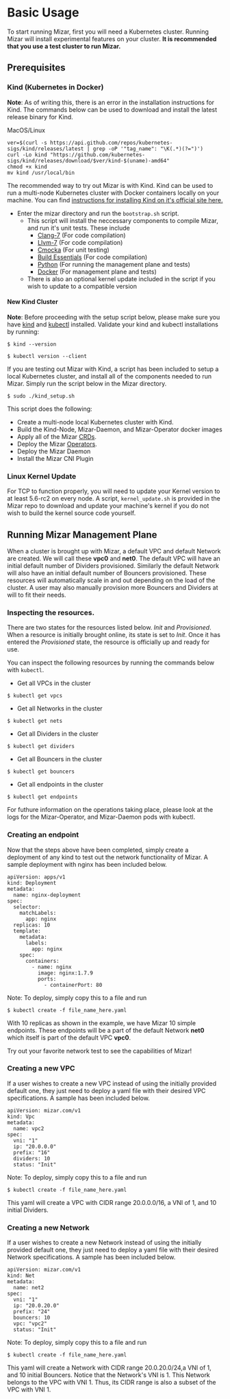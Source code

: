 <!--
SPDX-License-Identifier: MIT
Copyright (c) 2020 The Authors.

Authors: Sherif Abdelwahab <@zasherif>
         Phu Tran          <@phudtran>

Permission is hereby granted, free of charge, to any person obtaining a copy
of this software and associated documentation files (the "Software"), to deal
in the Software without restriction, including without limitation the rights
to use, copy, modify, merge, publish, distribute, sublicense, and/or sell
copies of the Software, and to permit persons to whom the Software is
furnished to do so, subject to the following conditions:The above copyright
notice and this permission notice shall be included in all copies or
substantial portions of the Software.THE SOFTWARE IS PROVIDED "AS IS",
WITHOUT WARRANTY OF ANY KIND, EXPRESS OR IMPLIED, INCLUDING BUT NOT LIMITED
TO THE WARRANTIES OF MERCHANTABILITY, FITNESS FOR A PARTICULAR PURPOSE AND
NONINFRINGEMENT. IN NO EVENT SHALL THE AUTHORS OR COPYRIGHT HOLDERS BE LIABLE
FOR ANY CLAIM, DAMAGES OR OTHER LIABILITY, WHETHER IN AN ACTION OF CONTRACT,
TORT OR OTHERWISE, ARISING FROM, OUT OF OR IN CONNECTION WITH THE SOFTWARE OR
THE USE OR OTHER DEALINGS IN THE SOFTWARE.
-->

# Basic Usage

To start running Mizar, first you will need a Kubernetes cluster. Running Mizar will  install experimental features on your cluster. **It is recommended that you use a test cluster to run Mizar.**

## Prerequisites

### Kind (Kubernetes in Docker)

**Note**: As of writing this, there is an error in the installation instructions for Kind.
The commands below can be used to download and install the latest release binary for Kind.

MacOS/Linux
```
ver=$(curl -s https://api.github.com/repos/kubernetes-sigs/kind/releases/latest | grep -oP '"tag_name": "\K(.*)(?=")')
curl -Lo kind "https://github.com/kubernetes-sigs/kind/releases/download/$ver/kind-$(uname)-amd64"
chmod +x kind
mv kind /usr/local/bin
```

The recommended way to try out Mizar is with Kind.
Kind can be used to run a multi-node Kubernetes cluster with Docker containers locally on your machine.
You can find [instructions for installing Kind on it's official site here.](https://kind.sigs.k8s.io/docs/user/quick-start/)

* Enter the mizar directory and run the ```bootstrap.sh``` script.
    * This script will install the neccessary components to compile Mizar, and run it's unit tests. These include
        * [Clang-7](https://clang.llvm.org) (For code compilation)
        * [Llvm-7](https://llvm.org) (For code compilation)
         * [Cmocka](https://cmocka.org) (For unit testing)
        * [Build Essentials](https://packages.ubuntu.com/xenial/build-essential) (For code compilation)
        * [Python](https://www.python.org) (For running the management plane and tests)
        * [Docker](https://www.docker.com) (For management plane and tests)
    * There is also an optional kernel update included in the script if you wish to update to a compatible version

#### New Kind Cluster
**Note**: Before proceeding with the setup script below, please make sure you have [kind](https://kind.sigs.k8s.io/docs/user/quick-start/) and [kubectl](https://kubernetes.io/docs/tasks/tools/install-kubectl/) installed.
Validate your kind and kubectl installations by running:

```
$ kind --version

$ kubectl version --client
```

If you are testing out Mizar with Kind, a script has been included to setup a local Kubernetes cluster, and install all of the components needed to run Mizar.
Simply run the script below in the Mizar directory.

```
$ sudo ./kind_setup.sh
```

This script does the following:

* Create a multi-node local Kubernetes cluster with Kind.
* Build the Kind-Node, Mizar-Daemon, and Mizar-Operator docker images
* Apply all of the Mizar [CRDs](https://kubernetes.io/docs/concepts/extend-kubernetes/api-extension/custom-resources/).
* Deploy the Mizar [Operators](https://kubernetes.io/docs/concepts/extend-kubernetes/operator/).
* Deploy the Mizar Daemon
* Install the Mizar CNI Plugin

### Linux Kernel Update

For TCP to function properly, you will need to update your Kernel version to at least 5.6-rc2 on every node. A script, ```kernel_update.sh``` is provided in the Mizar repo to download and update your machine's kernel if you do not wish to build the kernel source code yourself.

## Running Mizar Management Plane

When a cluster is brought up with Mizar, a default VPC and default Network are created. We will call these **vpc0** and **net0**. The default VPC will have an initial default number of Dividers provisioned. Similarly the default Network will also have an initial default number of Bouncers provisioned. These resources will automatically scale in and out depending on the load of the cluster. A user may also manually provision more Bouncers and Dividers at will to fit their needs.

### Inspecting the resources.

There are two states for the resources listed below. *Init* and *Provisioned*. When a resource is initially brought online, its state is set to *Init*. Once it has entered the *Provisioned* state, the resource is officially up and ready for use.

You can inspect the following resources by running the commands below with ```kubectl```.


 * Get all VPCs in the cluster

```
$ kubectl get vpcs
```

 * Get all Networks in the cluster

```
$ kubectl get nets
```

 * Get all Dividers in the cluster

```
$ kubectl get dividers
```

 * Get all Bouncers in the cluster

```
$ kubectl get bouncers
```

 * Get all endpoints in the cluster

```
$ kubectl get endpoints
```

For futhure information on the operations taking place, please look at the logs for the Mizar-Operator, and Mizar-Daemon pods with kubectl.


### Creating an endpoint

Now that the steps above have been completed, simply create a deployment of any kind to test out the network functionality of Mizar.
A sample deployment with nginx has been included below.

```
apiVersion: apps/v1
kind: Deployment
metadata:
  name: nginx-deployment
spec:
  selector:
    matchLabels:
      app: nginx
  replicas: 10
  template:
    metadata:
      labels:
        app: nginx
    spec:
      containers:
        - name: nginx
          image: nginx:1.7.9
          ports:
            - containerPort: 80
```
Note: To deploy, simply copy this to a file and run
```
$ kubectl create -f file_name_here.yaml
```

With 10 replicas as shown in the example, we have Mizar 10 simple endpoints. These endpoints will be a part of the default Network **net0** which itself is part of the default VPC **vpc0**.

Try out your favorite network test to see the capabilities of Mizar!

### Creating a new VPC

If a user wishes to create a new VPC instead of using the initially provided default one, they just need to deploy a yaml file with their desired VPC specifications. A sample has been included below.

```
apiVersion: mizar.com/v1
kind: Vpc
metadata:
  name: vpc2
spec:
  vni: "1"
  ip: "20.0.0.0"
  prefix: "16"
  dividers: 10
  status: "Init"
```
Note: To deploy, simply copy this to a file and run
```
$ kubectl create -f file_name_here.yaml
```

This yaml will create a VPC with CIDR range 20.0.0.0/16, a VNI of 1, and 10 initial Dividers.

### Creating a new Network

If a user wishes to create a new Network instead of using the initially provided default one, they just need to deploy a yaml file with their desired Network specifications. A sample has been included below.

```
apiVersion: mizar.com/v1
kind: Net
metadata:
  name: net2
spec:
  vni: "1"
  ip: "20.0.20.0"
  prefix: "24"
  bouncers: 10
  vpc: "vpc2"
  status: "Init"
```
Note: To deploy, simply copy this to a file and run
```
$ kubectl create -f file_name_here.yaml
```

This yaml will create a Network with CIDR range 20.0.20.0/24,a VNI of 1, and 10 initial Bouncers. Notice that the Network's VNI is 1. This Network belongs to the VPC with VNI 1. Thus, its CIDR range is also a subset of the VPC with VNI 1.
